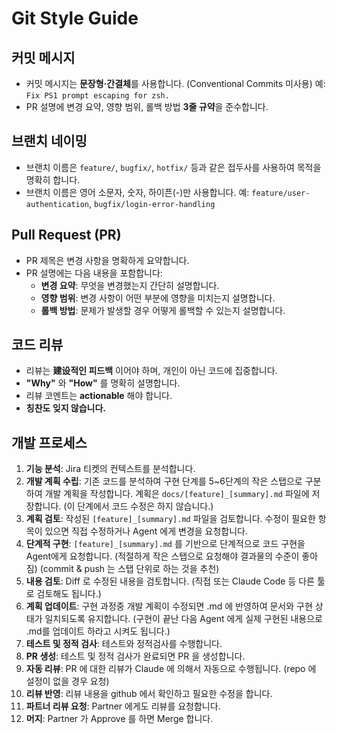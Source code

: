 # Git Style Guide

## 커밋 메시지
- 커밋 메시지는 **문장형·간결체**를 사용합니다. (Conventional Commits 미사용)
  예: `Fix PS1 prompt escaping for zsh.`
- PR 설명에 변경 요약, 영향 범위, 롤백 방법 **3줄 규약**을 준수합니다.

## 브랜치 네이밍
- 브랜치 이름은 `feature/`, `bugfix/`, `hotfix/` 등과 같은 접두사를 사용하여 목적을 명확히 합니다.
- 브랜치 이름은 영어 소문자, 숫자, 하이픈(-)만 사용합니다.
  예: `feature/user-authentication`, `bugfix/login-error-handling`

## Pull Request (PR)
- PR 제목은 변경 사항을 명확하게 요약합니다.
- PR 설명에는 다음 내용을 포함합니다:
  - **변경 요약**: 무엇을 변경했는지 간단히 설명합니다.
  - **영향 범위**: 변경 사항이 어떤 부분에 영향을 미치는지 설명합니다.
  - **롤백 방법**: 문제가 발생할 경우 어떻게 롤백할 수 있는지 설명합니다.

## 코드 리뷰
- 리뷰는 **建设적인 피드백** 이어야 하며, 개인이 아닌 코드에 집중합니다.
- **"Why"** 와 **"How"** 를 명확히 설명합니다.
- 리뷰 코멘트는 **actionable** 해야 합니다.
- **칭찬도 잊지 않습니다.**

## 개발 프로세스
1.  **기능 분석**: Jira 티켓의 컨텍스트를 분석합니다.
2.  **개발 계획 수립**: 기존 코드를 분석하여 구현 단계를 5~6단계의 작은 스탭으로 구분하여 개발 계획을 작성합니다. 계획은 `docs/[feature]_[summary].md` 파일에 저장합니다. (이 단계에서 코드 수정은 하지 않습니다.)
3.  **계획 검토**: 작성된 `[feature]_[summary].md` 파일을 검토합니다. 수정이 필요한 항목이 있으면 직접 수정하거나 Agent 에게 변경을 요청합니다.
4.  **단계적 구현**: `[feature]_[summary].md` 를 기반으로 단계적으로 코드 구현을 Agent에게 요청합니다. (적절하게 작은 스탭으로 요청해야 결과물의 수준이 좋아짐) (commit & push 는 스탭 단위로 하는 것을 추천)
5.  **내용 검토**: Diff 로 수정된 내용을 검토합니다. (직접 또는 Claude Code 등 다른 툴로 검토해도 됩니다.)
6.  **계획 업데이트**: 구현 과정중 개발 계획이 수정되면 .md 에 반영하여 문서와 구현 상태가 일치되도록 유지합니다. (구현이 끝난 다음 Agent 에게 실제 구현된 내용으로 .md를 업데이트 하라고 시켜도 됩니다.)
7.  **테스트 및 정적 검사**: 테스트와 정적검사를 수행합니다.
8.  **PR 생성**: 테스트 및 정적 검사가 완료되면 PR 을 생성합니다.
9.  **자동 리뷰**: PR 에 대한 리뷰가 Claude 에 의해서 자동으로 수행됩니다. (repo 에 설정이 없을 경우 요청)
10. **리뷰 반영**: 리뷰 내용을 github 에서 확인하고 필요한 수정을 합니다.
11. **파트너 리뷰 요청**: Partner 에게도 리뷰를 요청합니다.
12. **머지**: Partner 가 Approve 를 하면 Merge 합니다.
